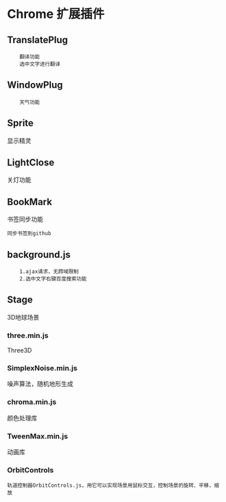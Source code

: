 # Chrome 扩展插件
## TranslatePlug
```
    翻译功能
    选中文字进行翻译
```
## WindowPlug
```
    天气功能
```
## Sprite
显示精灵
## LightClose
关灯功能
## BookMark
书签同步功能
```
同步书签到github
```

## background.js
```
    1.ajax请求，无跨域限制
    2.选中文字右键百度搜索功能
```
## Stage
3D地球场景
### three.min.js
Three3D
### SimplexNoise.min.js
噪声算法，随机地形生成
### chroma.min.js
颜色处理库
### TweenMax.min.js
动画库
### OrbitControls
```
轨道控制器OrbitControls.js，用它可以实现场景用鼠标交互，控制场景的旋转、平移，缩放
```